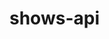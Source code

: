 # shows-api

<!-- Aca pone una descripcion breve de la api, tambien como ejecutarla y que variables de entorno necesita -->